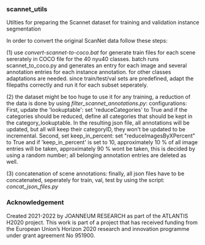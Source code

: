 ### scannet_utils
Utilties for preparing the Scannet dataset for training and validation instance segmentation

In order to convert the original ScanNet data follow these steps:

(1) use _convert-scannet-to-coco.bat_ for generate train files for each scene sererately in COCO file for the 40 nyu40 classes.
	batch runs scannet_to_coco.py and generates an entry for each image and several annotation entries for each instance annotation.
	for other classes adaptations are needed.
	since train/test/val sets are predefined, adapt the filepaths correctly and run it for each subset seperately.
	
(2) the dataset might be too huge to use it for any training, a reduction of the data is done by using _filter_scannet_annotations.py_:
configurations: First, update the 'lookuptable': set 'reduceCategories' to True and if the categories should be reduced, define all categories that should be kept in the category_lookuptable. In the resulting json file, all annotations will be updated, but all will keep their categoryID, they won't be updated to be incremental.
Second, set keep_in_percent: set "reduceImagesByXPercent" to True and if 'keep_in_percent' is set to 10, approximately 10 % of all image entries will be taken, approximately 90 % wont be taken, this is decided by using a random number; all belonging annotation entries are deleted as well.
					
(3) concatenation of scene annotations:
	finally, all json files have to be concatenated, seperately for train, val, test by using the script: _concat_json_files.py_
	
### Acknowledgement
Created 2021-2022 by JOANNEUM RESEARCH as part of the ATLANTIS H2020 project. This work is part of a project that has received funding from the European Union’s Horizon 2020 research and innovation programme under grant agreement No 951900.

